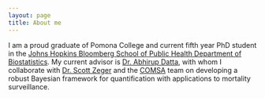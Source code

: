 ```yaml
---
layout: page
title: About me
---
```


I am a proud graduate of Pomona College and current fifth year PhD student in the [Johns Hopkins Bloomberg School of Public Health Department of Biostatistics](http://www.jhsph.edu/departments/biostatistics/). My current advisor is [Dr. Abhirup Datta](http://abhidatta.com/), with whom I collaborate with [Dr. Scott Zeger](https://www.jhsph.edu/faculty/directory/profile/784/scott-l-zeger) and the [COMSA](https://www.jhsph.edu/research/centers-and-institutes/institute-for-international-programs/current-projects/countrywide-mortality-surveillance-for-action-comsa-in-mozambique/) team on developing a robust Bayesian framework for quantification with applications to mortality surveillance. 